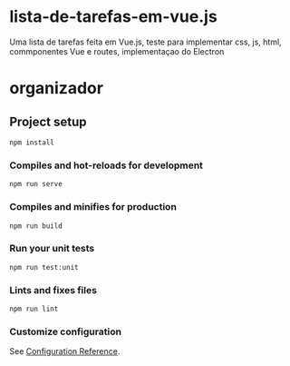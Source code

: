 # lista-de-tarefas-em-vue.js
Uma lista de tarefas feita em Vue.js, teste para implementar css, js, html, commponentes Vue e routes, implementaçao do Electron
# organizador

## Project setup
```
npm install
```

### Compiles and hot-reloads for development
```
npm run serve
```

### Compiles and minifies for production
```
npm run build
```

### Run your unit tests
```
npm run test:unit
```

### Lints and fixes files
```
npm run lint
```

### Customize configuration
See [Configuration Reference](https://cli.vuejs.org/config/).

